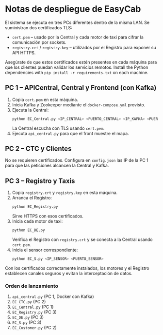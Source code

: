 # Notas de despliegue de EasyCab

El sistema se ejecuta en tres PCs diferentes dentro de la misma LAN. Se suministran dos certificados TLS:

- `cert.pem` – usado por la Central y cada motor de taxi para cifrar la comunicación por sockets.
- `registry.crt` / `registry.key` – utilizados por el Registro para exponer su API HTTPS.

Asegúrate de que estos certificados estén presentes en cada máquina para que los clientes puedan validar los servicios remotos.
Install the Python dependencies with `pip install -r requirements.txt` on each machine.

## PC 1 – APICentral, Central y Frontend (con Kafka)
1. Copia `cert.pem` en esta máquina.
2. Inicia Kafka y Zookeeper mediante el `docker-compose.yml` provisto.
3. Ejecuta la Central:
   ```bash
   python EC_Central.py <IP_CENTRAL> <PUERTO_CENTRAL> <IP_KAFKA> <PUERTO_KAFKA>
   ```
   La Central escucha con TLS usando `cert.pem`.
4. Ejecuta `api_central.py` para que el front muestre el mapa.

## PC 2 – CTC y Clientes
No se requieren certificados. Configura en `config.json` las IP de la PC 1 para que las peticiones alcancen la Central y Kafka.

## PC 3 – Registro y Taxis
1. Copia `registry.crt` y `registry.key` en esta máquina.
2. Arranca el Registro:
   ```bash
   python EC_Registry.py
   ```
   Sirve HTTPS con esos certificados.
3. Inicia cada motor de taxi:
   ```bash
   python EC_DE.py
   ```
   Verifica el Registro con `registry.crt` y se conecta a la Central usando `cert.pem`.
4. Inicia el sensor correspondiente:
   ```bash
   python EC_S.py <IP_SENSOR> <PUERTO_SENSOR>
   ```

Con los certificados correctamente instalados, los motores y el Registro establecen canales seguros y evitan la interceptación de datos.

### Orden de lanzamiento
1. `api_central.py` (PC 1, Docker con Kafka)
2. `EC_CTC.py` (PC 2)
3. `EC_Central.py` (PC 1)
4. `EC_Registry.py` (PC 3)
5. `EC_DE.py` (PC 3)
6. `EC_S.py` (PC 3)
7. `EC_Customer.py` (PC 2)